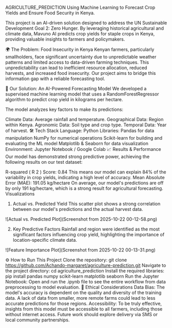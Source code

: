 AGRICULTURE_PREDICTION
Using Machine Learning to Forecast Crop Yields and Ensure Food Security in Kenya.

This project is an AI-driven solution designed to address the UN Sustainable Development Goal 2: Zero Hunger. By leveraging historical agricultural and climate data, Mavuno AI predicts crop yields for staple crops in Kenya, providing valuable insights to farmers and policymakers.

🌍 The Problem: Food Insecurity in Kenya
Kenyan farmers, particularly smallholders, face significant uncertainty due to unpredictable weather patterns and limited access to data-driven farming techniques. This unpredictability can lead to inefficient resource allocation, reduced harvests, and increased food insecurity. Our project aims to bridge this information gap with a reliable forecasting tool.

🤖 Our Solution: An AI-Powered Forecasting Model
We developed a supervised machine learning model that uses a RandomForestRegressor algorithm to predict crop yield in kilograms per hectare.

The model analyzes key factors to make its predictions:

Climate Data: Average rainfall and temperature.
Geographical Data: Region within Kenya.
Agronomic Data: Soil type and crop type.
Temporal Data: Year of harvest.
🛠️ Tech Stack
Language: Python
Libraries:
Pandas for data manipulation
NumPy for numerical operations
Scikit-learn for building and evaluating the ML model
Matplotlib & Seaborn for data visualization
Environment: Jupyter Notebook / Google Colab
📈 Results & Performance
Our model has demonstrated strong predictive power, achieving the following results on our test dataset:

R-squared (
R
2
) Score: 0.84
This means our model can explain 84% of the variability in crop yields, indicating a high level of accuracy.
Mean Absolute Error (MAE): 191.05 kg/hectare
On average, our model's predictions are off by only 191 kg/hectare, which is a strong result for agricultural forecasting.
Visualizations
1. Actual vs. Predicted Yield
This scatter plot shows a strong correlation between our model's predictions and the actual harvest data.

![Actual vs. Predicted Plot](Screenshot from 2025-10-22 00-12-58.png)

2. Key Predictive Factors
Rainfall and region were identified as the most significant factors influencing crop yield, highlighting the importance of location-specific climate data.

![Feature Importance Plot](Screenshot from 2025-10-22 00-13-31.png)

⚙️ How to Run This Project
Clone the repository:
git clone https://github.com/Achando-margaret/agriculture-prediction.git
Navigate to the project directory:
cd agriculture_prediction
Install the required libraries:
pip install pandas numpy scikit-learn matplotlib seaborn
Run the Jupyter Notebook: Open and run the .ipynb file to see the entire workflow from data preprocessing to model evaluation.
🤔 Ethical Considerations
Data Bias: The model's accuracy is dependent on the quality and diversity of the training data. A lack of data from smaller, more remote farms could lead to less accurate predictions for those regions.
Accessibility: To be truly effective, insights from this model must be accessible to all farmers, including those without internet access. Future work should explore delivery via SMS or local community partnerships.
